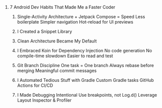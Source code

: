 1. 7 Android Dev Habits That Made Me a Faster Coder
	1. Single-Activity Architecture + Jetpack Compose = Speed
		Less boilerplate
		Simpler navigation
		Hot-reload for UI previews
	2. I Created a Snippet Library
	
	3. Clean Architecture Became My Default
		
	4. I Embraced Koin for Dependency Injection
		No code generation
		No compile-time slowdown
		Easier to read and test
	5. Git Branch Discipline
		One task = One branch
		Always rebase before merging
		Meaningful commit messages
	6. I Automated Tedious Stuff with Gradle
		Custom Gradle tasks
		GitHub Actions for CI/CD
	7. I Made Debugging Intentional
		Use breakpoints, not Log.d()
		Leverage Layout Inspector & Profiler